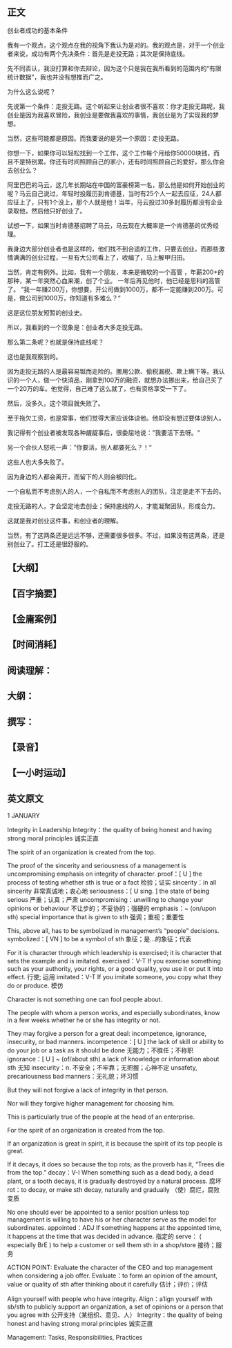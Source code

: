 ## 正文

创业者成功的基本条件

我有一个观点，这个观点在我的视角下我认为是对的。我的观点是，对于一个创业者来说，成功有两个先决条件：首先是走投无路；其次是保持底线。

先不同否认，我没打算和你去辩论，因为这个只是我在我所看到的范围内的“有限统计数据”，我也并没有想推而广之。

为什么这么说呢？

先说第一个条件：走投无路。这个听起来让创业者很不喜欢：你才走投无路呢，我创业是因为我喜欢冒险，我创业是要做我喜欢的事情，我创业是为了实现我的梦想。

当然，这些可能都是原因。而我要说的是另一个原因：走投无路。

你想一下，如果你可以轻松找到一个工作，这个工作每个月给你50000块钱，而且不是特别累。你还有时间照顾自己的家小，还有时间照顾自己的爱好，那么你会去创业么？

阿里巴巴的马云，这几年长期站在中国的富豪榜第一名，那么他是如何开始创业的呢？马云自己说过，年轻时投履历到肯德基，当时有25个人一起去应征，24人都应征上了，只有1个没上，那个人就是他！当年，马云投过30多封履历都没有企业录取他，然后他只好创业了。

试想一下，如果当时肯德基招聘了马云，马云现在大概率是一个肯德基的优秀经理。

我身边大部分创业者也是这样的，他们找不到合适的工作，只要去创业。而那些激情满满的创业过程，一旦有大公司看上了，收编了，马上解甲归田。

当然，肯定有例外。比如，我有一个朋友，本来是微软的一个高管 ，年薪200+的那种，某一年突然心血来潮，创了个业。
一年后再见他时，他已经是思科的高管了。
”我一年赚200万，你想要，开公司做到1000万，都不一定能赚到200万。可是，做公司到1000万，你知道有多难么？“

这是这位朋友短暂的创业史。

所以，我看到的一个现象是：创业者大多走投无路。

那么第二条呢？也就是保持底线呢？

这也是我观察到的。

因为走投无路的人是最容易铤而走险的。挪用公款、偷税漏税、欺上瞒下等。我认识的一个人，做一个快消品，刚拿到100万的融资，就想办法挪出来，给自己买了一个20万的车。他觉得，自己难了这么就了，也有资格享受一下了。

然后，没多久，这个项目就失败了。

至于拖欠工资，也是常事，他们觉得大家应该体谅他。他却没有想过要体谅别人。

我记得有个创业者被发现各种龌龊事后，很委屈地说：”我要活下去呀。“

另一个合伙人怒吼一声：”你要活，别人都要死么？！“

这些人也大多失败了。

因为身边的人都会离开，而留下的人则会被同化。

一个自私而不考虑别人的人，一个自私而不考虑别人的团队，注定是走不下去的。

走投无路的人，才会坚定地去创业；保持底线的人，才能凝聚团队，形成合力。

这就是我对创业这件事，和创业者的理解。

当然，有了这两条还是远远不够，还需要很多很多。不过，如果没有这两条，还是别创业了。打工还是很舒服的。







## 【大纲】

## 【百字摘要】

## 【金庸案例】

## 【时间消耗】

## 阅读理解：
## 大纲：
## 撰写：

## 【录音】

## 【一小时运动】


## 英文原文

1 JANUARY

Integrity in Leadership
Integrity：the quality of being honest and having strong moral principles 诚实正直

The spirit of an organization is created from the top.

The proof of the sincerity and seriousness of a management is uncompromising emphasis on integrity of character. 
	proof：[ U ] the process of testing whether sth is true or a fact 检验；证实
	sincerity：in all sincerity 非常真诚地；衷心地
	seriousness：[ U sing. ] the state of being serious 严重；认真；严肃
	uncompromising：unwilling to change your opinions or behaviour 不让步的；不妥协的；强硬的
	emphasis：~ (on/upon sth) special importance that is given to sth 强调；重视；重要性

This, above all, has to be symbolized in management’s “people” decisions. 
	symbolized：[ VN ] to be a symbol of sth 象征；是…的象征；代表

For it is character through which leadership is exercised; it is character that sets the example and is imitated. 
	exercised：V-T If you exercise something such as your authority, your rights, or a good quality, you use it or put it into effect. 行使; 运用
	imitated：V-T If you imitate someone, you copy what they do or produce. 模仿

Character is not something one can fool people about. 

The people with whom a person works, and especially subordinates, know in a few weeks whether he or she has integrity or not. 

They may forgive a person for a great deal: incompetence, ignorance, insecurity, or bad manners. 
	incompetence：[ U ] the lack of skill or ability to do your job or a task as it should be done 无能力；不胜任；不称职
	ignorance：[ U ] ~ (of/about sth) a lack of knowledge or information about sth 无知
	 insecurity：n. 不安全；不牢靠；无把握；心神不定 unsafety, precariousness
	bad manners：无礼貌；坏习惯

But they will not forgive a lack of integrity in that person. 

Nor will they forgive higher management for choosing him.

This is particularly true of the people at the head of an enterprise. 

For the spirit of an organization is created from the top. 

If an organization is great in spirit, it is because the spirit of its top people is great. 

If it decays, it does so because the top rots; as the proverb has it, “Trees die from the top.” 
	decay：V-I When something such as a dead body, a dead plant, or a tooth decays, it is gradually destroyed by a natural process. 腐坏
	 rot：to decay, or make sth decay, naturally and gradually （使）腐烂，腐败变质

No one should ever be appointed to a senior position unless top management is willing to have his or her character serve as the model for subordinates.
	appointed：ADJ If something happens at the appointed time, it happens at the time that was decided in advance. 指定的
	serve： ( especially  BrE ) to help a customer or sell them sth in a shop/store 接待；服务

ACTION POINT: 
Evaluate the character of the CEO and top management when considering a job offer. 
Evaluate：to form an opinion of the amount, value or quality of sth after thinking about it carefully 估计；评价；评估

Align yourself with people who have integrity.
	Align：aˈlign yourself with sb/sth to publicly support an organization, a set of opinions or a person that you agree with 公开支持（某组织、意见、人）
	Integrity：the quality of being honest and having strong moral principles 诚实正直


Management: Tasks, Responsibilities, Practices


